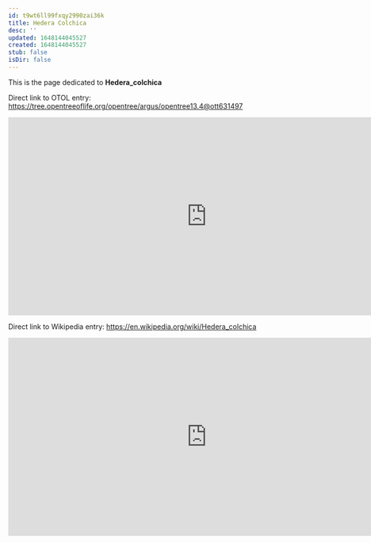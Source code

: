 ```yaml
---
id: t9wt6ll99fxqy2990zai36k
title: Hedera Colchica
desc: ''
updated: 1648144045527
created: 1648144045527
stub: false
isDir: false
---
```

This is the page dedicated to **Hedera_colchica**


Direct link to OTOL entry: https://tree.opentreeoflife.org/opentree/argus/opentree13.4@ott631497



<html>
    <body>
    <iframe src="https://tree.opentreeoflife.org/opentree/argus/opentree13.4@ott631497"
    width="800" height="400" frameborder="0" allowfullscreen> </iframe>
    </body>
</html>
    


Direct link to Wikipedia entry: https://en.wikipedia.org/wiki/Hedera_colchica



<html>
    <body>
    <iframe src="https://en.wikipedia.org/wiki/Hedera_colchica"
    width="800" height="400" frameborder="0" allowfullscreen> </iframe>
    </body>
</html>
    
